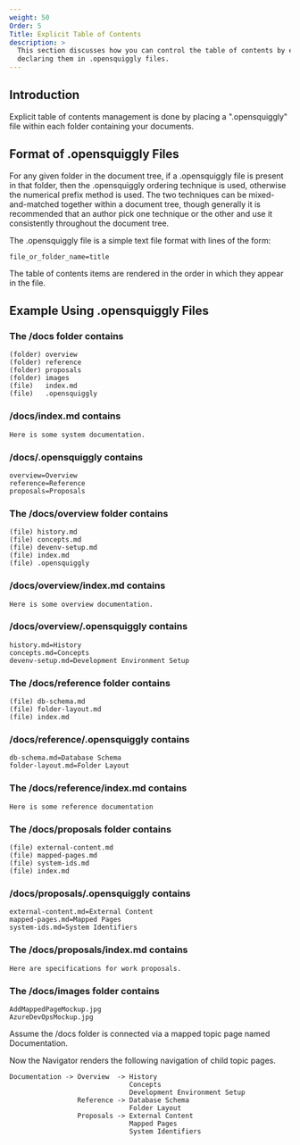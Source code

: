 ```yaml
---
weight: 50
Order: 5
Title: Explicit Table of Contents
description: >
  This section discusses how you can control the table of contents by explicitly
  declaring them in .opensquiggly files.
---
```

## Introduction

Explicit table of contents management is done by placing a ".opensquiggly" file within
each folder containing your documents.

## Format of .opensquiggly Files

For any given folder in the document tree, if a .opensquiggly file is present in that folder,
then the .opensquiggly ordering technique is used, otherwise the numerical prefix method is
used. The two techniques can be mixed-and-matched together within a document tree, though
generally it is recommended that an author pick one technique or the other and use it
consistently throughout the document tree.

The .opensquiggly file is a simple text file format with lines of the form:

```console
file_or_folder_name=title
```

The table of contents items are rendered in the order in which they appear in the file.

## Example Using .opensquiggly Files

### The /docs folder contains

```console
(folder) overview
(folder) reference
(folder) proposals
(folder) images
(file)   index.md
(file)   .opensquiggly
```

### /docs/index.md contains

```console
Here is some system documentation.
```

### /docs/.opensquiggly contains

```console
overview=Overview
reference=Reference
proposals=Proposals
```

### The /docs/overview folder contains

```console
(file) history.md
(file) concepts.md
(file) devenv-setup.md
(file) index.md
(file) .opensquiggly
```

### /docs/overview/index.md contains

```console
Here is some overview documentation.
```

### /docs/overview/.opensquiggly contains

```console
history.md=History
concepts.md=Concepts
devenv-setup.md=Development Environment Setup
```

### The /docs/reference folder contains

```console
(file) db-schema.md
(file) folder-layout.md
(file) index.md
```

### /docs/reference/.opensquiggly contains

```console
db-schema.md=Database Schema
folder-layout.md=Folder Layout
```

### The /docs/reference/index.md contains

```console
Here is some reference documentation
```

### The /docs/proposals folder contains

```console
(file) external-content.md
(file) mapped-pages.md
(file) system-ids.md
(file) index.md
```

### /docs/proposals/.opensquiggly contains

```console
external-content.md=External Content
mapped-pages.md=Mapped Pages
system-ids.md=System Identifiers
```

### The /docs/proposals/index.md contains

```console
Here are specifications for work proposals.
```

### The /docs/images folder contains

```console
AddMappedPageMockup.jpg
AzureDevOpsMockup.jpg
```

Assume the /docs folder is connected via a mapped topic page named Documentation.

Now the Navigator renders the following navigation of child topic pages.

```console
Documentation -> Overview  -> History
                              Concepts
                              Development Environment Setup
                 Reference -> Database Schema
                              Folder Layout
                 Proposals -> External Content
                              Mapped Pages
                              System Identifiers
```
